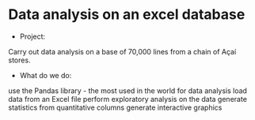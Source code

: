 # Data analysis on an excel database

- Project:

Carry out data analysis on a base of 70,000 lines from a chain of Açaí stores.
- What do we do:

use the Pandas library - the most used in the world for data analysis
load data from an Excel file
perform exploratory analysis on the data
generate statistics from quantitative columns
generate interactive graphics



